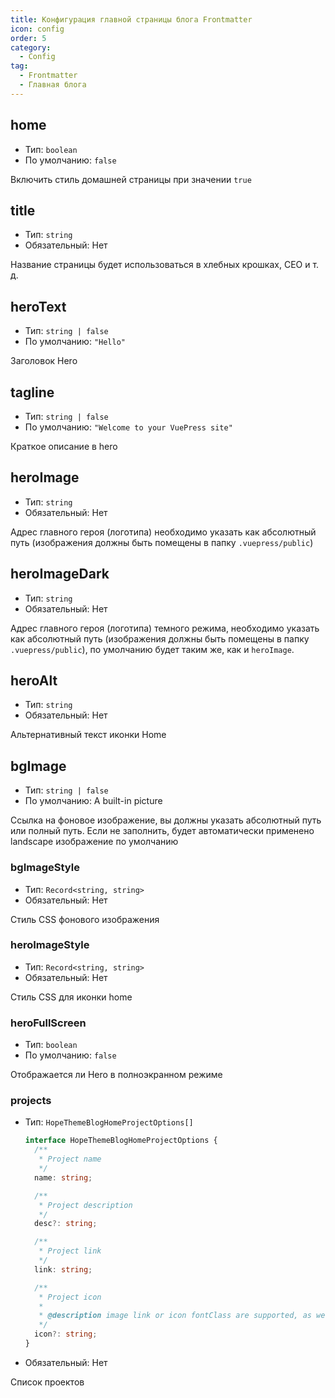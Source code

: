 ```yaml
---
title: Конфигурация главной страницы блога Frontmatter
icon: config
order: 5
category:
  - Config
tag:
  - Frontmatter
  - Главная блога
---
```


## home

- Тип: `boolean`
- По умолчанию: `false`

Включить стиль домашней страницы при значении `true`

## title

- Тип: `string`
- Обязательный: Нет

Название страницы будет использоваться в хлебных крошках, СЕО и т. д.

## heroText

- Тип: `string | false`
- По умолчанию: `"Hello"`

Заголовок Hero

## tagline

- Тип: `string | false`
- По умолчанию: `"Welcome to your VuePress site"`

Краткое описание в hero

## heroImage

- Тип: `string`
- Обязательный: Нет

Адрес главного героя (логотипа) необходимо указать как абсолютный путь (изображения должны быть помещены в папку `.vuepress/public`)

## heroImageDark

- Тип: `string`
- Обязательный: Нет

Адрес главного героя (логотипа) темного режима, необходимо указать как абсолютный путь (изображения должны быть помещены в папку `.vuepress/public`), по умолчанию будет таким же, как и `heroImage`.

## heroAlt

- Тип: `string`
- Обязательный: Нет

Альтернативный текст иконки Home

## bgImage

- Тип: `string | false`
- По умолчанию: A built-in picture

Ссылка на фоновое изображение, вы должны указать абсолютный путь или полный путь. Если не заполнить, будет автоматически применено landscape изображение по умолчанию

### bgImageStyle

- Тип: `Record<string, string>`
- Обязательный: Нет

Стиль CSS фонового изображения

### heroImageStyle

- Тип: `Record<string, string>`
- Обязательный: Нет

Стиль CSS для иконки home

### heroFullScreen

- Тип: `boolean`
- По умолчанию: `false`

Отображается ли Hero в полноэкранном режиме

### projects

- Тип: `HopeThemeBlogHomeProjectOptions[]`

  ```ts
  interface HopeThemeBlogHomeProjectOptions {
    /**
     * Project name
     */
    name: string;

    /**
     * Project description
     */
    desc?: string;

    /**
     * Project link
     */
    link: string;

    /**
     * Project icon
     *
     * @description image link or icon fontClass are supported, as well as `"link"`、`"project"`、`"book"`、`"article"`、`"friend"`
     */
    icon?: string;
  }
  ```

- Обязательный: Нет

Список проектов
